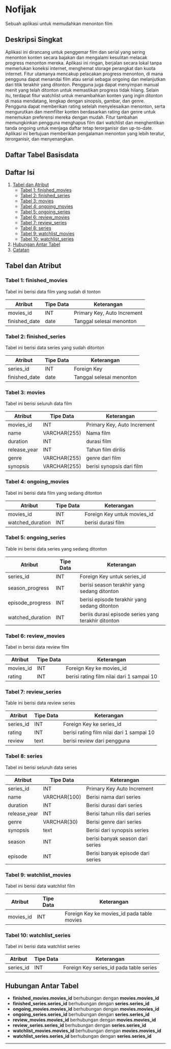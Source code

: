 
# Nofijak

Sebuah aplikasi untuk memudahkan menonton film

## Deskripsi Singkat


Aplikasi ini dirancang untuk penggemar film dan serial yang sering menonton konten secara bajakan dan mengalami kesulitan melacak progress menonton mereka. Aplikasi ini ringan, berjalan secara lokal tanpa memerlukan koneksi internet, menghemat storage perangkat dan kuota internet. Fitur utamanya mencakup pelacakan progress menonton, di mana pengguna dapat menandai film atau serial sebagai ongoing dan melanjutkan dari titik terakhir yang ditonton. Pengguna juga dapat menyimpan manual menit yang telah ditonton untuk memastikan progress tidak hilang. Selain itu, terdapat fitur watchlist untuk menambahkan konten yang ingin ditonton di masa mendatang, lengkap dengan sinopsis, gambar, dan genre. Pengguna dapat memberikan rating setelah menyelesaikan menonton, serta mengurutkan dan memfilter konten berdasarkan rating dan genre untuk menemukan preferensi mereka dengan mudah. Fitur tambahan memungkinkan pengguna menghapus film dari watchlist dan menghentikan tanda ongoing untuk menjaga daftar tetap terorganisir dan up-to-date. Aplikasi ini bertujuan memberikan pengalaman menonton yang lebih teratur, terorganisir, dan menyenangkan.

## Daftar Tabel Basisdata

## Daftar Isi
1. [Tabel dan Atribut](#tabel-dan-atribut)
    - [Tabel 1: finished_movies](#tabel-1-finished_movies)
    - [Tabel 2: finished_series](#tabel-2-finished_series)
    - [Tabel 3: movies](#tabel-3-movies)
    - [Tabel 4: ongoing_movies](#tabel-4-ongoing_movies)
    - [Tabel 5: ongoing_series](#tabel-5-ongoing_series)
    - [Tabel 6: review_movies](#tabel-6-review_movies)
    - [Tabel 7: review_series](#tabel-7-review_series)
    - [Tabel 8: series](#tabel-8-series)
    - [Tabel 9: watchlist_movies](#tabel-9-watchlist_movies)
    - [Tabel 10: watchlist_series](#tabel-10-watchlist_series)
2. [Hubungan Antar Tabel](#hubungan-antar-tabel)
3. [Catatan](#catatan)

## Tabel dan Atribut

### Tabel 1: finished_movies

Tabel ini berisi data film yang sudah di tonton 

| Atribut       | Tipe Data     | Keterangan                           |
|---------------|---------------|--------------------------------------|
| movies_id     | INT           | Primary Key, Auto Increment          |
| finished_date | date          | Tanggal selesai menonton	       |

### Tabel 2: finished_series

Tabel ini berisi data series yang sudah ditonton

| Atribut       | Tipe Data     | Keterangan               |
|---------------|---------------|-------------------------------|
| series_id     | INT           | Foreign Key			|
| finished_date | date          | Tanggal selesai menonton	|

### Tabel 3: movies

Tabel ini berisi seluruh data film

| Atribut       | Tipe Data     | Keterangan                           |
|---------------|---------------|--------------------------------------|
| movies_id     | INT           | Primary Key, Auto Increment          |
| name          | VARCHAR(255)  | Nama film                            |
| duration      | INT		| durasi film                          |
| release_year  | INT 		| Tahun film dirilis                   |
| genre         | VARCHAR(255)  | genre dari film                      |
| synopsis	| VARCHAR(255)  | berisi synopsis dari film            |

### Tabel 4: ongoing_movies

Tabel ini berisi data film yang sedang ditonton 

| Atribut       | Tipe Data     | Keterangan                           |
|---------------|---------------|--------------------------------------|
|movies_id	| INT		| Foreign Key untuk movies_id		|
| watched_duration | INT 	| berisi durasi film 			|

### Tabel 5: ongoing_series

Table ini berisi data series yang sedang ditonton 

| Atribut       | Tipe Data     | Keterangan                           |
|---------------|---------------|--------------------------------------|
| series_id 	| INT		| Foreign Key untuk series_id		|
| season_progress | INT 	| berisi season terakhir yang sedang ditonton |
| episode_progress | INT 	| berisi episode terakhir yang sedang ditonton |
| watched_duration | INT 	| beriis durasi episode series yang terakhir ditonton | 

### Tabel 6: review_movies

Tabel in berisi data review film 

| Atribut       | Tipe Data     | Keterangan                           |
|---------------|---------------|--------------------------------------|
| movies_id 	| INT		| Foreign Key ke movies_id		|
| rating	| INT 		| berisi rating film nilai dari 1 sampai 10 |

### Tabel 7: review_series

Table ini berisi data review series

| Atribut       | Tipe Data     | Keterangan                           |
|---------------|---------------|--------------------------------------|
| series_id 	| INT 		| Foreign Key ke series_id	|
| rating 	| INT 		| berisi rating film nilai dari 1 sampai 10 |
| review 	| text		| berisi review dari pengguna 	|

### Tabel 8: series

Tabel ini berisi seluruh data series

| Atribut       | Tipe Data     | Keterangan                           |
|---------------|---------------|--------------------------------------|
| series_id 	| INT 		| Primary Key Auto Increment		|
| name		| VARCHAR(100)	| Berisi nama dari series		|
| duration 	| INT 		| Berisi durasi dari series	|
| release_year  | INT		| Berisi tahun rilis dari series	|
| genre 	| VARCHAR(30)   | Berisi genre dari series		|
| synopsis 	| text 		| Berisi dari  synopsis series 		|
| season 	| INT 		| berisi banyak season dari series	|
| episode 	| INT 		| Berisi banyak episode dari series |

### Tabel 9: watchlist_movies

Tabel ini berisi data watchlist film

| Atribut       | Tipe Data     | Keterangan                           |
|---------------|---------------|--------------------------------------|
| movies_id 	| INT 		| Foreign Key ke movies_id pada table movies |

### Tabel 10: watchlist_series

Tabel ini berisi data watchlist series

| Atribut       | Tipe Data     | Keterangan                           |
|---------------|---------------|--------------------------------------|
| series_id 	| INT 		| Foreign Key series_id pada table series |

## Hubungan Antar Tabel

- **finished_movies.movies_id** berhubungan dengan **movies.movies_id**
- **finished_series.series_id** berhubungan dengan **series.series_id**
- **ongoing_movies.movies_id** berhubungan dengan **movies.movies_id**
- **ongoing_series.series_id** berhubungan dengan **series.series_id**
- **review_movies.movies_id** berhubungan dengan **movies.movies_id**
- **review_series.series_id** berhubungan dengan **series.series_id**
- **watchlist_movies.movies_id** berhubungan dengan **movies.movies_id**
- **watchlist_series.series_id** berhubungan dengan **series.series_id**

---